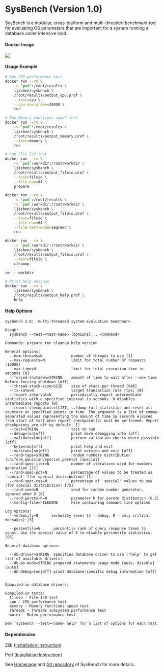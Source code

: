 # SysBench (Version 1.0)SysBench is a modular, cross-platform and multi-threaded benchmark tool for evaluating OS parameters that are important for a system running a database under intensive load.#### Docker Image[![](https://images.microbadger.com/badges/image/ljishen/sysbench.svg)](http://microbadger.com/images/ljishen/sysbench "Get your own image badge on microbadger.com")#### Usage Example```bash# Run CPU performance testdocker run --rm \    -v `pwd`:/root/results \    ljishen/sysbench \    /root/results/output_cpu.prof \    --test=cpu \    --cpu-max-prime=20000 \    run# Run Memory functions speed testdocker run --rm \    -v `pwd`:/root/results \    ljishen/sysbench \    /root/results/output_memory.prof \    --test=memory \    run# Run File I/O testdocker run --rm \    -v `pwd`/workdir:/root/workdir \     ljishen/sysbench \    /root/results/output_fileio.prof \    --test=fileio \    --file-num=64 \    preparedocker run --rm \    -v `pwd`:/root/results \    -v `pwd`/workdir:/root/workdir \     ljishen/sysbench \    /root/results/output_fileio.prof \    --test=fileio \    --file-num=64 \    --file-test-mode=seqrewr \    rundocker run --rm \    -v `pwd`/workdir:/root/workdir \     ljishen/sysbench \    /root/results/output_fileio.prof \    --test=fileio \    cleanuprm -r workdir# Print help messagedocker run --rm \    ljishen/sysbench \    /root/results/output_help.prof \    help```#### Help Options```sysbench 1.0:  multi-threaded system evaluation benchmarkUsage:  sysbench --test=<test-name> [options]... <command>Commands: prepare run cleanup help versionGeneral options:  --num-threads=N             number of threads to use [1]  --max-requests=N            limit for total number of requests [10000]  --max-time=N                limit for total execution time in seconds [0]  --forced-shutdown=STRING    amount of time to wait after --max-time before forcing shutdown [off]  --thread-stack-size=SIZE    size of stack per thread [64K]  --tx-rate=N                 target transaction rate (tps) [0]  --report-interval=N         periodically report intermediate statistics with a specified interval in seconds. 0 disables intermediate reports [0]  --report-checkpoints=[LIST,...]dump full statistics and reset all counters at specified points in time. The argument is a list of comma-separated values representing the amount of time in seconds elapsed from start of test when report checkpoint(s) must be performed. Report checkpoints are off by default. []  --test=STRING               test to run  --debug=[on|off]            print more debugging info [off]  --validate=[on|off]         perform validation checks where possible [off]  --help=[on|off]             print help and exit  --version=[on|off]          print version and exit [off]  --rand-type=STRING          random numbers distribution {uniform,gaussian,special,pareto} [special]  --rand-spec-iter=N          number of iterations used for numbers generation [12]  --rand-spec-pct=N           percentage of values to be treated as 'special' (for special distribution) [1]  --rand-spec-res=N           percentage of 'special' values to use (for special distribution) [75]  --rand-seed=N               seed for random number generator, ignored when 0 [0]  --rand-pareto-h=N           parameter h for pareto distibution [0.2]  --config-file=FILENAME      File containing command line optionsLog options:  --verbosity=N      verbosity level {5 - debug, 0 - only critical messages} [3]  --percentile=N      percentile rank of query response times to count. Use the special value of 0 to disable percentile statistics. [95]General database options:  --db-driver=STRING  specifies database driver to use ('help' to get list of available drivers)  --db-ps-mode=STRING prepared statements usage mode {auto, disable} [auto]  --db-debug=[on|off] print database-specific debug information [off]Compiled-in database drivers:Compiled-in tests:  fileio - File I/O test  cpu - CPU performance test  memory - Memory functions speed test  threads - Threads subsystem performance test  mutex - Mutex performance testSee 'sysbench --test=<name> help' for a list of options for each test.```#### DependenciesZlib ([Installation Instruction](http://clfs.org/view/2.0.0/mips64/final-system/zlib-64bit.html))Perl ([Installation Instruction](http://clfs.org/view/2.0.0/mips64/final-system/perl-64bit.html))See [Homepage](https://launchpad.net/sysbench) and [Git repository](https://github.com/akopytov/sysbench) of SysBench for more details.